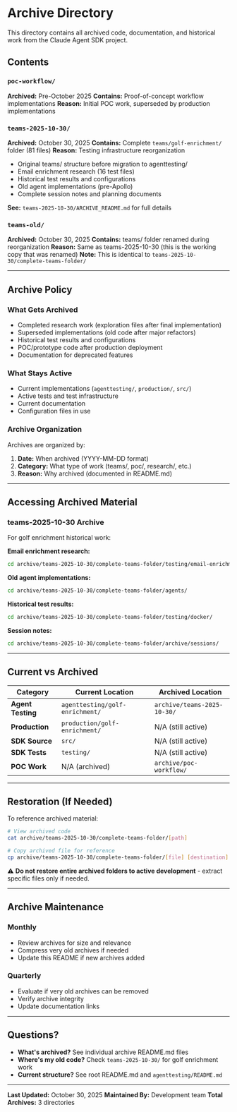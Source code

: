 # Archive Directory

This directory contains all archived code, documentation, and historical work from the Claude Agent SDK project.

## Contents

### `poc-workflow/`
**Archived:** Pre-October 2025
**Contains:** Proof-of-concept workflow implementations
**Reason:** Initial POC work, superseded by production implementations

### `teams-2025-10-30/`
**Archived:** October 30, 2025
**Contains:** Complete `teams/golf-enrichment/` folder (81 files)
**Reason:** Testing infrastructure reorganization
- Original teams/ structure before migration to agenttesting/
- Email enrichment research (16 test files)
- Historical test results and configurations
- Old agent implementations (pre-Apollo)
- Complete session notes and planning documents

**See:** `teams-2025-10-30/ARCHIVE_README.md` for full details

### `teams-old/`
**Archived:** October 30, 2025
**Contains:** teams/ folder renamed during reorganization
**Reason:** Same as teams-2025-10-30 (this is the working copy that was renamed)
**Note:** This is identical to `teams-2025-10-30/complete-teams-folder/`

---

## Archive Policy

### What Gets Archived
- Completed research work (exploration files after final implementation)
- Superseded implementations (old code after major refactors)
- Historical test results and configurations
- POC/prototype code after production deployment
- Documentation for deprecated features

### What Stays Active
- Current implementations (`agenttesting/`, `production/`, `src/`)
- Active tests and test infrastructure
- Current documentation
- Configuration files in use

### Archive Organization
Archives are organized by:
1. **Date:** When archived (YYYY-MM-DD format)
2. **Category:** What type of work (teams/, poc/, research/, etc.)
3. **Reason:** Why archived (documented in README.md)

---

## Accessing Archived Material

### teams-2025-10-30 Archive
For golf enrichment historical work:

**Email enrichment research:**
```bash
cd archive/teams-2025-10-30/complete-teams-folder/testing/email-enrichment/
```

**Old agent implementations:**
```bash
cd archive/teams-2025-10-30/complete-teams-folder/agents/
```

**Historical test results:**
```bash
cd archive/teams-2025-10-30/complete-teams-folder/testing/docker/
```

**Session notes:**
```bash
cd archive/teams-2025-10-30/complete-teams-folder/archive/sessions/
```

---

## Current vs Archived

| Category | Current Location | Archived Location |
|----------|------------------|-------------------|
| **Agent Testing** | `agenttesting/golf-enrichment/` | `archive/teams-2025-10-30/` |
| **Production** | `production/golf-enrichment/` | N/A (still active) |
| **SDK Source** | `src/` | N/A (still active) |
| **SDK Tests** | `testing/` | N/A (still active) |
| **POC Work** | N/A (archived) | `archive/poc-workflow/` |

---

## Restoration (If Needed)

To reference archived material:
```bash
# View archived code
cat archive/teams-2025-10-30/complete-teams-folder/[path]

# Copy archived file for reference
cp archive/teams-2025-10-30/complete-teams-folder/[file] [destination]
```

⚠️ **Do not restore entire archived folders to active development** - extract specific files only if needed.

---

## Archive Maintenance

### Monthly
- Review archives for size and relevance
- Compress very old archives if needed
- Update this README if new archives added

### Quarterly
- Evaluate if very old archives can be removed
- Verify archive integrity
- Update documentation links

---

## Questions?

- **What's archived?** See individual archive README.md files
- **Where's my old code?** Check `teams-2025-10-30/` for golf enrichment work
- **Current structure?** See root README.md and `agenttesting/README.md`

---

**Last Updated:** October 30, 2025
**Maintained By:** Development team
**Total Archives:** 3 directories
